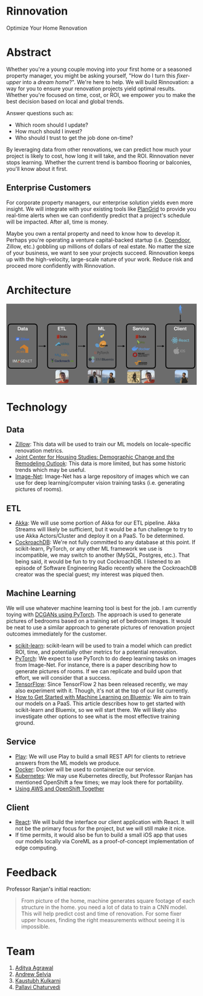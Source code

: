 # Rinnovation

Optimize Your Home Renovation

# Abstract

Whether you're a young couple moving into your first home or a seasoned property manager, you might be asking yourself, "How do I turn this *fixer-upper* into a *dream home*?". We're here to help. We will build Rinnovation: a way for you to ensure your renovation projects yield optimal results. Whether you're focused on time, cost, or ROI, we empower you to make the best decision based on local and global trends.
 
Answer questions such as:
* Which room should I update?
* How much should I invest?
* Who should I trust to get the job done on-time?

By leveraging data from other renovations, we can predict how much your project is likely to cost, how long it will take, and the ROI. Rinnovation never stops learning. Whether the current trend is bamboo flooring or balconies, you'll know about it first.

## Enterprise Customers

For corporate property managers, our enterprise solution yields even more insight. We will integrate with your existing tools like [PlanGrid](https://www.plangrid.com) to provide you real-time alerts when we can confidently predict that a project's schedule will be impacted. After all, time is money.

Maybe you own a rental property and need to know how to develop it. Perhaps you're operating a venture capital-backed startup (i.e. [Opendoor](https://www.curbed.com/2019/3/21/18252048/real-estate-house-flipping-zillow-ibuyer-opendoor), Zillow, etc.) gobbling up millions of dollars of real estate. No matter the size of your business, we want to see your projects succeed. Rinnovation keeps up with the high-velocity, large-scale nature of your work. Reduce risk and proceed more confidently with Rinnovation.

# Architecture

![Architecture](Architecture.png)

# Technology

## Data

* [Zillow](https://www.zillow.com/research/data): This data will be used to train our ML models on locale-specific renovation metrics.
* [Joint Center for Housing Studies: Demographic Change and the Remodeling Outlook](https://www.jchs.harvard.edu/research-areas/reports/demographic-change-and-remodeling-outlook): This data is more limited, but has some historic trends which may be useful.
* [Image-Net](http://image-net.org/about-overview): Image-Net has a large repository of images which we can use for deep learning/computer vision training tasks (i.e. generating pictures of rooms).

## ETL

* [Akka](https://akka.io): We will use some portion of Akka for our ETL pipeline. Akka Streams will likely be sufficient, but it would be a fun challenge to try to use Akka Actors/Cluster and deploy it on a PaaS. To be determined.
* [CockroachDB](https://www.cockroachlabs.com): We're not fully committed to any database at this point. If scikit-learn, PyTorch, or any other ML framework we use is incompatible, we may switch to another (MySQL, Postgres, etc.). That being said, it would be fun to try out CockroachDB. I listened to an episode of Software Engineering Radio recently where the CockroachDB creator was the special guest; my interest was piqued then.

## Machine Learning

We will use whatever machine learning tool is best for the job. I am currently toying with [DCGANs using PyTorch](https://github.com/pytorch/examples/tree/master/dcgan). The approach is used to generate pictures of bedrooms based on a training set of bedroom images. It would be neat to use a similar approach to generate pictures of renovation project outcomes immediately for the customer.

* [scikit-learn](https://github.com/scikit-learn/scikit-learn): scikit-learn will be used to train a model which can predict ROI, time, and potentially other metrics for a potential renovation.
* [PyTorch](https://www.github.com/pytorch/pytorch): We expect to use PyTorch to do deep learning tasks on images from Image-Net. For instance, there is a paper describing how to generate pictures of rooms. If we can replicate and build upon that effort, we will consider that a success.
* [TensorFlow](https://www.github.com/tensorflow/tensorflow): Since TensorFlow 2 has been released recently, we may also experiment with it. Though, it's not at the top of our list currently.
* [How to Get Started with Machine Learning on Bluemix](https://dzone.com/articles/how-to-get-started-with-machine-learning-on-bluemi-1): We aim to train our models on a PaaS. This article describes how to get started with scikit-learn and Bluemix, so we will start there. We will likely also investigate other options to see what is the most effective training ground.

## Service

* [Play](https://www.playframework.com): We will use Play to build a small REST API for clients to retrieve answers from the ML models we produce.
* [Docker](https://github.com/docker): Docker will be used to containerize our service.
* [Kubernetes](https://github.com/kubernetes/kubernetes): We may use Kubernetes directly, but Professor Ranjan has mentioned OpenShift a few times; we may look there for portability.
* [Using AWS and OpenShift Together](https://blog.openshift.com/using-aws-openshift-together)

## Client

* [React](https://www.github.com/facebook/react): We will build the interface our client application with React. It will not be the primary focus for the project, but we will still make it nice.
* If time permits, it would also be fun to build a small iOS app that uses our models locally via CoreML as a proof-of-concept implementation of edge computing.

# Feedback

Professor Ranjan's initial reaction:
> From picture of the home, machine generates square footage of each structure in the home. you need a lot of data to train a CNN model. This will help predict cost and time of renovation. For some fixer upper houses, finding the right measurements without seeing it is impossible.

# Team

1. [Aditya Agrawal](https://github.com/agrawaladit)
2. [Andrew Selvia](https://github.com/AndrewSelvia)
3. [Kaustubh Kulkarni](https://github.com/kaustubhkulkarni1509)
4. [Pallavi Chaturvedi](https://github.com/pallavichaturvedi)